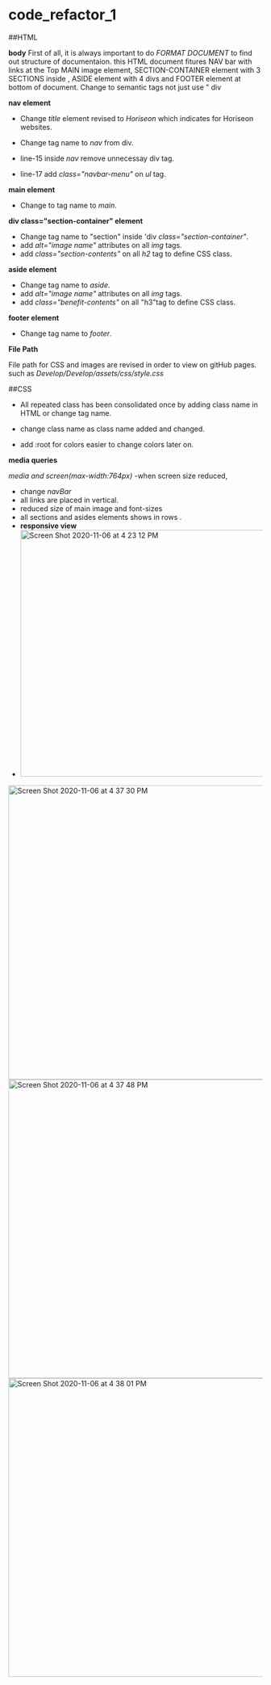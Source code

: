 # code_refactor_1

##HTML

**body**
First of all, it is always important to do *FORMAT DOCUMENT* 
to find out structure of documentaion.
this HTML document fitures NAV bar with links at the Top 
MAIN image element, SECTION-CONTAINER element with 3 SECTIONS inside , ASIDE element with 4 divs and FOOTER element at bottom of document.
Change to semantic tags not just use " div

**nav element**

- Change  *title* element revised to *Horiseon* which indicates for Horiseon websites.

- Change tag name to *nav* from div.
- line-15 inside *nav* remove unnecessay div tag.
- line-17 add *class="navbar-menu"* on *ul* tag.

**main element**

- Change to tag name to *main*.

**div class="section-container" element**

- Change tag name to "section" inside 'div *class="section-container"*.
- add *alt="image name"*  attributes on all *img* tags. 
- add *class="section-contents"* on all  *h2* tag to define CSS class. 

**aside element**

- Change tag name to *aside*.
- add *alt="image name"*  attributes on all *img* tags. 
- add *class="benefit-contents"* on all "h3"tag to define CSS class. 

**footer element**

- Change tag name to *footer*.

**File Path**

File path for CSS and images are revised in order to view on gitHub pages. such as *Develop/Develop/assets/css/style.css*

##CSS

- All repeated class has been consolidated once by adding class name in HTML 
or  change tag name. 

- change class name as class name added and changed. 

- add :root  for colors easier to change colors later on. 

**media queries**

*media and screen(max-width:764px)*
-when screen size reduced,

- change *navBar* 
- all links are placed in vertical.
- reduced size of main image and font-sizes 
- all sections and asides elements shows in rows . 
- **responsive view**
- <img width="489" alt="Screen Shot 2020-11-06 at 4 23 12 PM" src="https://user-images.githubusercontent.com/70460020/98417881-c3896a00-204f-11eb-8633-f5795068db9b.png">
 <img width="583" alt="Screen Shot 2020-11-06 at 4 37 30 PM" src="https://user-images.githubusercontent.com/70460020/98417978-f6cbf900-204f-11eb-84ce-3d5237a8c424.png">
<img width="592" alt="Screen Shot 2020-11-06 at 4 37 48 PM" src="https://user-images.githubusercontent.com/70460020/98417990-f9c6e980-204f-11eb-9c85-51093472b777.png">
<img width="592" alt="Screen Shot 2020-11-06 at 4 38 01 PM" src="https://user-images.githubusercontent.com/70460020/98417996-fc294380-204f-11eb-9820-fea1894662b9.png">

